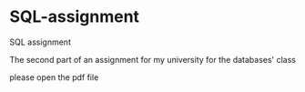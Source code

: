 # SQL-assignment
SQL assignment

The second part of an assignment for my university for the databases' class

please open the pdf file
